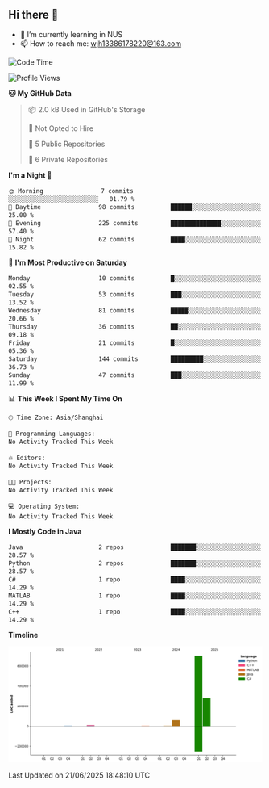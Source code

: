 ## Hi there 👋

- 🌱 I’m currently learning in NUS
- 📫 How to reach me: wjh13386178220@163.com


<!--START_SECTION:waka-->
![Code Time](http://img.shields.io/badge/Code%20Time-313%20hrs%2037%20mins-blue)

![Profile Views](http://img.shields.io/badge/Profile%20Views-0-blue)

**🐱 My GitHub Data** 

> 📦 2.0 kB Used in GitHub's Storage 
 > 
> 🚫 Not Opted to Hire
 > 
> 📜 5 Public Repositories 
 > 
> 🔑 6 Private Repositories 
 > 
**I'm a Night 🦉** 

```text
🌞 Morning                7 commits           ░░░░░░░░░░░░░░░░░░░░░░░░░   01.79 % 
🌆 Daytime                98 commits          ██████░░░░░░░░░░░░░░░░░░░   25.00 % 
🌃 Evening                225 commits         ██████████████░░░░░░░░░░░   57.40 % 
🌙 Night                  62 commits          ████░░░░░░░░░░░░░░░░░░░░░   15.82 % 
```
📅 **I'm Most Productive on Saturday** 

```text
Monday                   10 commits          █░░░░░░░░░░░░░░░░░░░░░░░░   02.55 % 
Tuesday                  53 commits          ███░░░░░░░░░░░░░░░░░░░░░░   13.52 % 
Wednesday                81 commits          █████░░░░░░░░░░░░░░░░░░░░   20.66 % 
Thursday                 36 commits          ██░░░░░░░░░░░░░░░░░░░░░░░   09.18 % 
Friday                   21 commits          █░░░░░░░░░░░░░░░░░░░░░░░░   05.36 % 
Saturday                 144 commits         █████████░░░░░░░░░░░░░░░░   36.73 % 
Sunday                   47 commits          ███░░░░░░░░░░░░░░░░░░░░░░   11.99 % 
```


📊 **This Week I Spent My Time On** 

```text
🕑︎ Time Zone: Asia/Shanghai

💬 Programming Languages: 
No Activity Tracked This Week

🔥 Editors: 
No Activity Tracked This Week

🐱‍💻 Projects: 
No Activity Tracked This Week

💻 Operating System: 
No Activity Tracked This Week
```

**I Mostly Code in Java** 

```text
Java                     2 repos             ███████░░░░░░░░░░░░░░░░░░   28.57 % 
Python                   2 repos             ███████░░░░░░░░░░░░░░░░░░   28.57 % 
C#                       1 repo              ████░░░░░░░░░░░░░░░░░░░░░   14.29 % 
MATLAB                   1 repo              ████░░░░░░░░░░░░░░░░░░░░░   14.29 % 
C++                      1 repo              ████░░░░░░░░░░░░░░░░░░░░░   14.29 % 
```



**Timeline**

![Lines of Code chart](https://raw.githubusercontent.com/wuhu-wang/wuhu-wang/main/assets/bar_graph.png)


 Last Updated on 21/06/2025 18:48:10 UTC
<!--END_SECTION:waka-->
